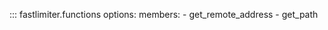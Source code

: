 ::: fastlimiter.functions
    options:
        members:
            - get_remote_address
            - get_path